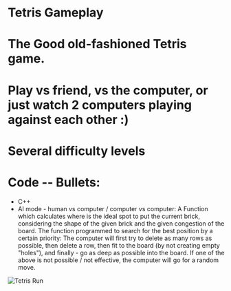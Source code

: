 # Tetris Gameplay
# The Good old-fashioned Tetris game. 
# Play vs friend, vs the computer, or just watch 2 computers playing against each other :)
# Several difficulty levels
# Code -- Bullets:
* C++
* AI mode - human vs computer / computer vs computer: A Function which calculates where is the ideal spot to put the current brick, 
considering the shape of the given brick and the given congestion of the board.
The function programmed to search for the best position by a certain priority: The computer will first try to delete as many rows as possible,
then delete a row, then fit to the board (by not creating empty "holes"), 
and finally - go as deep as possible into the board. If one of the above is not possible / not effective, the computer will go for a random move.


![Tetris Run](https://user-images.githubusercontent.com/75504717/178961273-9de79f79-65c3-4089-9b59-bb82419bb325.gif)

